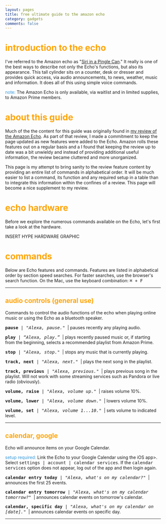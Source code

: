 ```yaml
---
layout: pages
title: free ultimate guide to the amazon echo
category: gadgets
comments: false
---
```


# <font color="orange">introduction to the echo</font>

I've referred to the Amazon echo as "[Siri in a Pingle Can][3ee33dfb]." It really is one of the best ways to describe not only the Echo's functions, but also its appearance. This tall cylinder sits on a counter, desk or dresser and provides quick access, via audio announcements, to news, weather, music and information. It does all of this using simple voice commands.

<font color="#3498DB">note:</font> The Amazon Echo is only available, via waitlist and in limited supplies, to Amazon Prime members.

  [3ee33dfb]: http://www.stevencombs.com/gadgets/2015/02/21/amazon-echo-review.html "Amazon Echo is Siri in a Pringle® can"

# <font color="orange">about this guide</font>

Much of the the content for this guide was originally found in [my review of the Amazon Echo][b9115e58]. As part of that review, I made a commitment to keep the page updated as new features were added to the Echo. Amazon rolls these features out on a regular basis and a I found that keeping the review up to date was a bit unwieldy and instead of providing additional useful information, the review became cluttered and more unorganized.

This page is my attempt to bring sanity to the review feature content by providing an entire list of commands in alphabetical order. It will be much easier to list a command, its function and any required setup in a table than to integrate this information within the confines of a review. This page will become a nice supplement to my review.

  [b9115e58]: http://www.stevencombs.com/gadgets/2015/02/21/amazon-echo-review.html "Amazon Echo is Siri in a Pringle® can"

# <font color="orange">echo hardware</font>
Before we explore the numerous commands available on the Echo, let's first take a look at the hardware.

INSERT HYPE HARDWARE GRAPHIC

# <font color="orange">commands</font>
Below are Echo features and commands. Features are listed in alphabetical order by section speed searches. For faster searches, use the browser's search function. On the Mac, use the keyboard combination: <kbd>⌘ + F</kbd>

***
## <font color="orange">audio controls (general use)</font>
Commands to control the audio functions of the echo when playing online music or using the Echo as a bluetooth speaker.

<kbd>**pause** | _"Alexa, pause."_</kbd>&nbsp; | pauses recently any playing audio.

<kbd>**play** | _“Alexa, play.”_</kbd>&nbsp; | plays recently paused music or, if starting from the beginning, selects a recommended playlist from Amazon Prime.

<kbd>**stop** | _"Alexa, stop."_</kbd>&nbsp; | stops any music that is currently playing.

<kbd>**track, next** | _"Alexa, next."_</kbd>&nbsp; | plays the next song in the playlist.

<kbd>**track, previous** | _"Alexa, previous."_</kbd>&nbsp; | plays previous song in the playlist. Will not work with some streaming services such as Pandora or live radio (obviously).

<kbd>**volume, raise** | _"Alexa, volume up."_</kbd>&nbsp; | raises volume 10%.

<kbd>**volume, lower** | _"Alexa, volume down."_</kbd>&nbsp; | lowers volume 10%.

<kbd>**volume, set** | _"Alexa, volume 1...10."_</kbd>&nbsp; | sets volume to indicated level.

***

## <font color="orange">calendar, google</font>
Echo will announce items on your Google Calendar.

<font color="#3498DB">setup required:</font> Link the Echo to your Google Calendar using the iOS app>. Select <kbd>settings | account | calendar services</kbd>. If the <kbd>calendar services</kbd> option does not appear, log out of the app and then login again.

<kbd>**calendar entry today** | _"Alexa, what's on my calendar?"_</kbd>&nbsp; | announces the first 25 events.

<kbd>**calendar entry tomorrow** | _"Alexa, what's on my calendar tomorrow?"_</kbd>&nbsp; | announces calendar events on tomorrow's calendar.

<kbd>**calendar, specific day** | _"Alexa, what's on my calendar on [date]."_</kbd>&nbsp; | announces calendar events on specific day.

***
